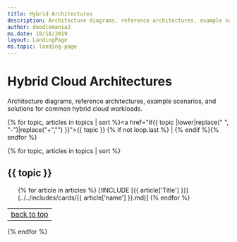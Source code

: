 ```yaml
---
title: Hybrid Architectures
description: Architecture diagrams, reference architectures, example scenarios, and solutions for common hybrid workloads.
author: doodlemania2
ms.date: 10/18/2019
layout: LandingPage
ms.topic: landing-page
---
```


# Hybrid Cloud Architectures

Architecture diagrams, reference architectures, example scenarios, and solutions for common hybrid cloud workloads.

{% for topic, articles in topics | sort %}<a href="#{{ topic |lower|replace(" ", "-")|replace("+","") }}">{{ topic }}</a> {% if not loop.last %} | {% endif %}{% endfor %}

{% for topic, articles in topics | sort %}

## {{ topic }}
<ul class="grid">

{% for article in articles %}
[!INCLUDE [{{ article['Title'] }}](../../includes/cards/{{ article['name'] }}.md)]
{% endfor %}

</ul>

||
|--:|
|<a href="#">back to top</a>|
{% endfor %}